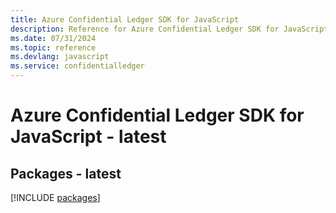 ```yaml
---
title: Azure Confidential Ledger SDK for JavaScript
description: Reference for Azure Confidential Ledger SDK for JavaScript
ms.date: 07/31/2024
ms.topic: reference
ms.devlang: javascript
ms.service: confidentialledger
---
```

# Azure Confidential Ledger SDK for JavaScript - latest
## Packages - latest
[!INCLUDE [packages](confidential-ledger-index.md)]